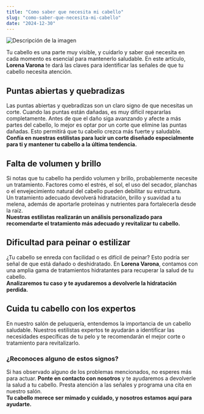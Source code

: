 ```yaml
---
title: "Como saber que necesita mi cabello"
slug: "como-saber-que-necesita-mi-cabello"
date: "2024-12-30"
---
```


![Descripción de la imagen](/Como-saber-que-necesita-mi-cabello.jpg)

Tu cabello es una parte muy visible, y cuidarlo y saber qué necesita en cada momento es esencial para mantenerlo saludable. En este artículo, **Lorena Varona** te dará las claves para identificar las señales de que tu cabello necesita atención.

## Puntas abiertas y quebradizas

Las puntas abiertas y quebradizas son un claro signo de que necesitas un corte. Cuando las puntas están dañadas, es muy difícil repararlas completamente. Antes de que el daño siga avanzando y afecte a más partes del cabello, lo mejor es optar por un corte que elimine las puntas dañadas. Esto permitirá que tu cabello crezca más fuerte y saludable.  
**Confía en nuestras estilistas para lucir un corte diseñado especialmente para ti y mantener tu cabello a la última tendencia.**

## Falta de volumen y brillo

Si notas que tu cabello ha perdido volumen y brillo, probablemente necesite un tratamiento. Factores como el estrés, el sol, el uso del secador, planchas o el envejecimiento natural del cabello pueden debilitar su estructura.  
Un tratamiento adecuado devolverá hidratación, brillo y suavidad a tu melena, además de aportarle proteínas y nutrientes para fortalecerla desde la raíz.  
**Nuestras estilistas realizarán un análisis personalizado para recomendarte el tratamiento más adecuado y revitalizar tu cabello.**

## Dificultad para peinar o estilizar

¿Tu cabello se enreda con facilidad o es difícil de peinar? Esto podría ser señal de que está dañado o deshidratado. En **Lorena Varona**, contamos con una amplia gama de tratamientos hidratantes para recuperar la salud de tu cabello.  
**Analizaremos tu caso y te ayudaremos a devolverle la hidratación perdida.**

## Cuida tu cabello con los expertos

En nuestro salón de peluquería, entendemos la importancia de un cabello saludable. Nuestros estilistas expertos te ayudarán a identificar las necesidades específicas de tu pelo y te recomendarán el mejor corte o tratamiento para revitalizarlo.

### ¿Reconoces alguno de estos signos?

Si has observado alguno de los problemas mencionados, no esperes más para actuar. **Ponte en contacto con nosotros** y te ayudaremos a devolverle la salud a tu cabello. Presta atención a las señales y programa una cita en nuestro salón.  
**Tu cabello merece ser mimado y cuidado, y nosotros estamos aquí para ayudarte.**

